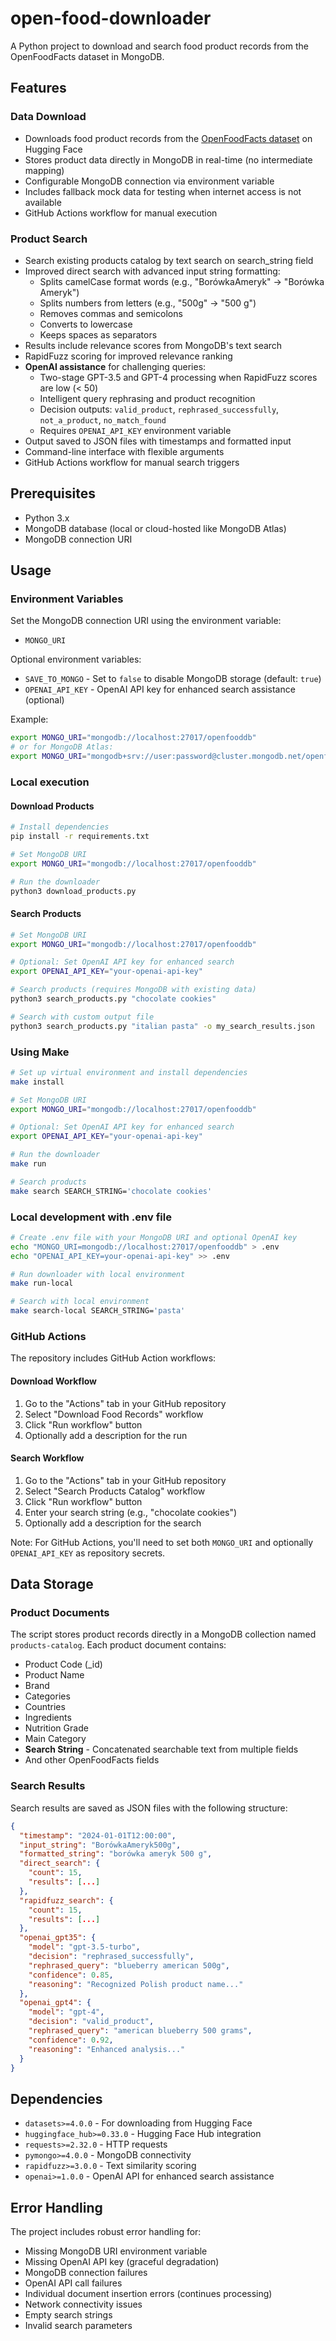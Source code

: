 # open-food-downloader

A Python project to download and search food product records from the OpenFoodFacts dataset in MongoDB.

## Features

### Data Download
- Downloads food product records from the [OpenFoodFacts dataset](https://huggingface.co/datasets/openfoodfacts/product-database) on Hugging Face
- Stores product data directly in MongoDB in real-time (no intermediate mapping)
- Configurable MongoDB connection via environment variable
- Includes fallback mock data for testing when internet access is not available
- GitHub Actions workflow for manual execution

### Product Search
- Search existing products catalog by text search on search_string field
- Improved direct search with advanced input string formatting:
  - Splits camelCase format words (e.g., "BorówkaAmeryk" → "Borówka Ameryk")
  - Splits numbers from letters (e.g., "500g" → "500 g")
  - Removes commas and semicolons 
  - Converts to lowercase
  - Keeps spaces as separators
- Results include relevance scores from MongoDB's text search
- RapidFuzz scoring for improved relevance ranking
- **OpenAI assistance** for challenging queries:
  - Two-stage GPT-3.5 and GPT-4 processing when RapidFuzz scores are low (< 50)
  - Intelligent query rephrasing and product recognition
  - Decision outputs: `valid_product`, `rephrased_successfully`, `not_a_product`, `no_match_found`
  - Requires `OPENAI_API_KEY` environment variable
- Output saved to JSON files with timestamps and formatted input
- Command-line interface with flexible arguments
- GitHub Actions workflow for manual search triggers

## Prerequisites

- Python 3.x
- MongoDB database (local or cloud-hosted like MongoDB Atlas)
- MongoDB connection URI

## Usage

### Environment Variables

Set the MongoDB connection URI using the environment variable:
- `MONGO_URI`

Optional environment variables:
- `SAVE_TO_MONGO` - Set to `false` to disable MongoDB storage (default: `true`)
- `OPENAI_API_KEY` - OpenAI API key for enhanced search assistance (optional)

Example:
```bash
export MONGO_URI="mongodb://localhost:27017/openfooddb"
# or for MongoDB Atlas:
export MONGO_URI="mongodb+srv://user:password@cluster.mongodb.net/openfooddb"
```

### Local execution

#### Download Products
```bash
# Install dependencies
pip install -r requirements.txt

# Set MongoDB URI
export MONGO_URI="mongodb://localhost:27017/openfooddb"

# Run the downloader
python3 download_products.py
```

#### Search Products
```bash
# Set MongoDB URI
export MONGO_URI="mongodb://localhost:27017/openfooddb"

# Optional: Set OpenAI API key for enhanced search
export OPENAI_API_KEY="your-openai-api-key"

# Search products (requires MongoDB with existing data)
python3 search_products.py "chocolate cookies"

# Search with custom output file
python3 search_products.py "italian pasta" -o my_search_results.json
```

### Using Make

```bash
# Set up virtual environment and install dependencies
make install

# Set MongoDB URI
export MONGO_URI="mongodb://localhost:27017/openfooddb"

# Optional: Set OpenAI API key for enhanced search
export OPENAI_API_KEY="your-openai-api-key"

# Run the downloader
make run

# Search products
make search SEARCH_STRING='chocolate cookies'
```

### Local development with .env file

```bash
# Create .env file with your MongoDB URI and optional OpenAI key
echo "MONGO_URI=mongodb://localhost:27017/openfooddb" > .env
echo "OPENAI_API_KEY=your-openai-api-key" >> .env

# Run downloader with local environment
make run-local

# Search with local environment
make search-local SEARCH_STRING='pasta'
```

### GitHub Actions

The repository includes GitHub Action workflows:

#### Download Workflow
1. Go to the "Actions" tab in your GitHub repository
2. Select "Download Food Records" workflow  
3. Click "Run workflow" button
4. Optionally add a description for the run

#### Search Workflow
1. Go to the "Actions" tab in your GitHub repository
2. Select "Search Products Catalog" workflow
3. Click "Run workflow" button
4. Enter your search string (e.g., "chocolate cookies")
5. Optionally add a description for the search

Note: For GitHub Actions, you'll need to set both `MONGO_URI` and optionally `OPENAI_API_KEY` as repository secrets.

## Data Storage

### Product Documents
The script stores product records directly in a MongoDB collection named `products-catalog`. Each product document contains:
- Product Code (_id)
- Product Name  
- Brand
- Categories
- Countries  
- Ingredients
- Nutrition Grade
- Main Category
- **Search String** - Concatenated searchable text from multiple fields
- And other OpenFoodFacts fields

### Search Results
Search results are saved as JSON files with the following structure:
```json
{
  "timestamp": "2024-01-01T12:00:00",
  "input_string": "BorówkaAmeryk500g",
  "formatted_string": "borówka ameryk 500 g", 
  "direct_search": {
    "count": 15,
    "results": [...]
  },
  "rapidfuzz_search": {
    "count": 15,
    "results": [...]
  },
  "openai_gpt35": {
    "model": "gpt-3.5-turbo",
    "decision": "rephrased_successfully",
    "rephrased_query": "blueberry american 500g",
    "confidence": 0.85,
    "reasoning": "Recognized Polish product name..."
  },
  "openai_gpt4": {
    "model": "gpt-4",
    "decision": "valid_product", 
    "rephrased_query": "american blueberry 500 grams",
    "confidence": 0.92,
    "reasoning": "Enhanced analysis..."
  }
}
```

## Dependencies

- `datasets>=4.0.0` - For downloading from Hugging Face
- `huggingface_hub>=0.33.0` - Hugging Face Hub integration
- `requests>=2.32.0` - HTTP requests
- `pymongo>=4.0.0` - MongoDB connectivity
- `rapidfuzz>=3.0.0` - Text similarity scoring
- `openai>=1.0.0` - OpenAI API for enhanced search assistance

## Error Handling

The project includes robust error handling for:
- Missing MongoDB URI environment variable
- Missing OpenAI API key (graceful degradation)
- MongoDB connection failures
- OpenAI API call failures
- Individual document insertion errors (continues processing)
- Network connectivity issues
- Empty search strings
- Invalid search parameters